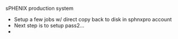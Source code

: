 sPHENIX production system
- Setup a few jobs w/ direct copy back to disk in sphnxpro account
- Next step is to setup pass2...
- 